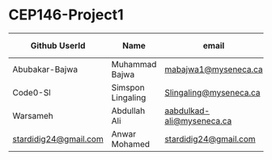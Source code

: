 # CEP146-Project1
|Github UserId         | Name             | email                          | Student Number|
|----------------------|------------------|------------------------------- |---------------|
|Abubakar-Bajwa        |Muhammad Bajwa    | mabajwa1@myseneca.ca           |122423254      |
|Code0-Sl              |Simspon Lingaling |Slingaling@myseneca.ca          | 100624253     |
|Warsameh              |Abdullah Ali      | aabdulkad-ali@myseneca.ca      |125022251      |
|stardidig24@gmail.com |Anwar Mohamed     |stardidig24@gmail.com|1068062550   
